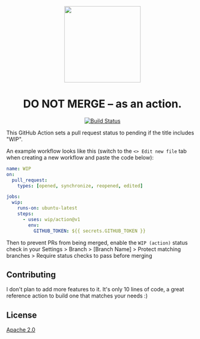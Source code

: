 <p align=center><a href="https://github.com/wip/app/tree/master/assets"><img src="https://github.com/wip/app/raw/master/assets/wip-logo.png" alt="" width="200" height="200"></a></p>

<h1 align="center">DO NOT MERGE – as an action.</h1>

<p align="center">
  <a href="https://travis-ci.com/wip/app" rel="nofollow"><img alt="Build Status" src="https://travis-ci.com/wip/app.svg?branch=master"></a>
</p>

This GitHub Action sets a pull request status to pending if the title includes "WIP".

An example workflow looks like this (switch to the <kbd>`<> Edit new file`</kbd> tab when creating a new workflow and paste the code below):

```yml
name: WIP
on:
  pull_request:
    types: [opened, synchronize, reopened, edited]

jobs:
  wip:
    runs-on: ubuntu-latest
    steps:
      - uses: wip/action@v1
        env:
          GITHUB_TOKEN: ${{ secrets.GITHUB_TOKEN }}
```

Then to prevent PRs from being merged, enable the `WIP (action)` status check in your Settings > Branch > [Branch Name] > Protect matching branches > Require status checks to pass before merging

## Contributing

I don't plan to add more features to it. It's only 10 lines of code, a great reference action to build one that matches your needs :)

## License

[Apache 2.0](LICENSE)
